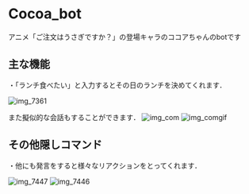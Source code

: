 # Cocoa_bot
アニメ「ご注文はうさぎですか？」の登場キャラのココアちゃんのbotです

## 主な機能
・「ランチ食べたい」と入力するとその日のランチを決めてくれます．

![img_7361](https://i.imgur.com/UhjYR23.gif)

また擬似的な会話もすることができます．
![img_com](https://i.imgur.com/AUyeANx.png)
![img_comgif](https://i.imgur.com/mT9yBO2.gif)


## その他隠しコマンド
・他にも発言をすると様々なリアクションをとってくれます．

![img_7447](https://user-images.githubusercontent.com/38418653/48751539-40d33d00-ecc8-11e8-8df8-fcc4e9739592.jpg)
![img_7446](https://user-images.githubusercontent.com/38418653/48751541-429d0080-ecc8-11e8-8c38-aab0f811cc8f.jpg)



